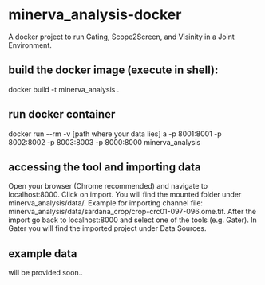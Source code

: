 # minerva_analysis-docker
A docker project to run Gating, Scope2Screen, and Visinity in a Joint Environment.

## build the docker image (execute in shell):
docker build -t minerva_analysis .

## run docker container
docker run --rm -v [path where your data lies] a -p 8001:8001 -p 8002:8002 -p 8003:8003 -p 8000:8000 minerva_analysis

## accessing the tool and importing data
Open your browser (Chrome recommended) and navigate to localhost:8000. Click on import. You will find the mounted folder under minerva_analysis/data/. 
Example for importing  channel file: minerva_analysis/data/sardana_crop/crop-crc01-097-096.ome.tif.
After the import go back to localhost:8000 and select one of the tools (e.g. Gater). In Gater you will find the imported project under Data Sources.

## example data
will be provided soon..
